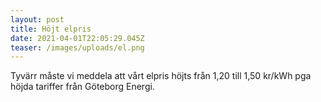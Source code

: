 ```yaml
---
layout: post
title: Höjt elpris
date: 2021-04-01T22:05:29.045Z
teaser: /images/uploads/el.png
---
```

Tyvärr måste vi meddela att vårt elpris höjts från 1,20 till 1,50 kr/kWh pga höjda tariffer från Göteborg Energi.